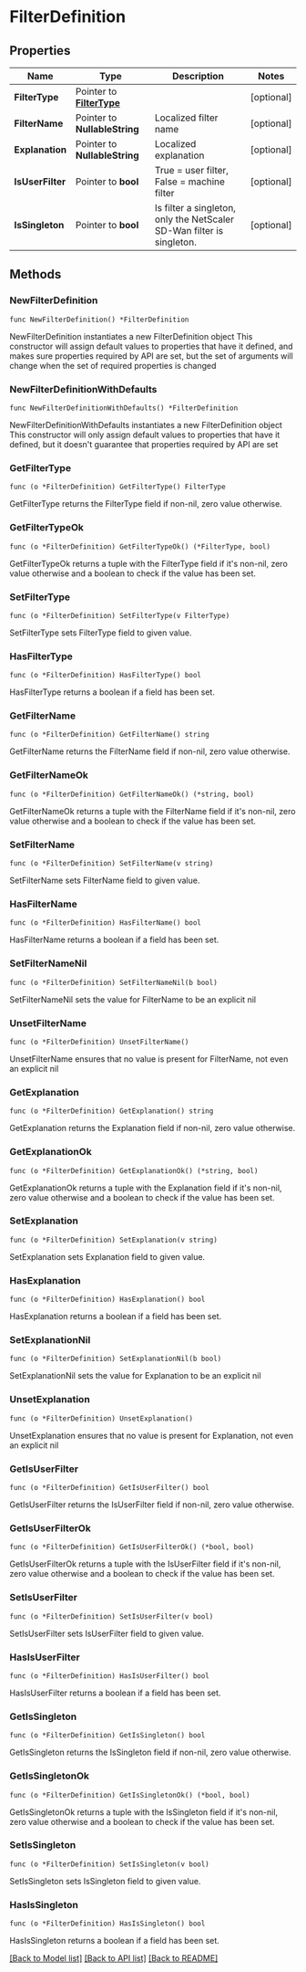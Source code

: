# FilterDefinition

## Properties

Name | Type | Description | Notes
------------ | ------------- | ------------- | -------------
**FilterType** | Pointer to [**FilterType**](FilterType.md) |  | [optional] 
**FilterName** | Pointer to **NullableString** | Localized filter name | [optional] 
**Explanation** | Pointer to **NullableString** | Localized explanation | [optional] 
**IsUserFilter** | Pointer to **bool** | True &#x3D; user filter, False &#x3D; machine filter | [optional] 
**IsSingleton** | Pointer to **bool** | Is filter a singleton, only the NetScaler SD-Wan filter is singleton. | [optional] 

## Methods

### NewFilterDefinition

`func NewFilterDefinition() *FilterDefinition`

NewFilterDefinition instantiates a new FilterDefinition object
This constructor will assign default values to properties that have it defined,
and makes sure properties required by API are set, but the set of arguments
will change when the set of required properties is changed

### NewFilterDefinitionWithDefaults

`func NewFilterDefinitionWithDefaults() *FilterDefinition`

NewFilterDefinitionWithDefaults instantiates a new FilterDefinition object
This constructor will only assign default values to properties that have it defined,
but it doesn't guarantee that properties required by API are set

### GetFilterType

`func (o *FilterDefinition) GetFilterType() FilterType`

GetFilterType returns the FilterType field if non-nil, zero value otherwise.

### GetFilterTypeOk

`func (o *FilterDefinition) GetFilterTypeOk() (*FilterType, bool)`

GetFilterTypeOk returns a tuple with the FilterType field if it's non-nil, zero value otherwise
and a boolean to check if the value has been set.

### SetFilterType

`func (o *FilterDefinition) SetFilterType(v FilterType)`

SetFilterType sets FilterType field to given value.

### HasFilterType

`func (o *FilterDefinition) HasFilterType() bool`

HasFilterType returns a boolean if a field has been set.

### GetFilterName

`func (o *FilterDefinition) GetFilterName() string`

GetFilterName returns the FilterName field if non-nil, zero value otherwise.

### GetFilterNameOk

`func (o *FilterDefinition) GetFilterNameOk() (*string, bool)`

GetFilterNameOk returns a tuple with the FilterName field if it's non-nil, zero value otherwise
and a boolean to check if the value has been set.

### SetFilterName

`func (o *FilterDefinition) SetFilterName(v string)`

SetFilterName sets FilterName field to given value.

### HasFilterName

`func (o *FilterDefinition) HasFilterName() bool`

HasFilterName returns a boolean if a field has been set.

### SetFilterNameNil

`func (o *FilterDefinition) SetFilterNameNil(b bool)`

 SetFilterNameNil sets the value for FilterName to be an explicit nil

### UnsetFilterName
`func (o *FilterDefinition) UnsetFilterName()`

UnsetFilterName ensures that no value is present for FilterName, not even an explicit nil
### GetExplanation

`func (o *FilterDefinition) GetExplanation() string`

GetExplanation returns the Explanation field if non-nil, zero value otherwise.

### GetExplanationOk

`func (o *FilterDefinition) GetExplanationOk() (*string, bool)`

GetExplanationOk returns a tuple with the Explanation field if it's non-nil, zero value otherwise
and a boolean to check if the value has been set.

### SetExplanation

`func (o *FilterDefinition) SetExplanation(v string)`

SetExplanation sets Explanation field to given value.

### HasExplanation

`func (o *FilterDefinition) HasExplanation() bool`

HasExplanation returns a boolean if a field has been set.

### SetExplanationNil

`func (o *FilterDefinition) SetExplanationNil(b bool)`

 SetExplanationNil sets the value for Explanation to be an explicit nil

### UnsetExplanation
`func (o *FilterDefinition) UnsetExplanation()`

UnsetExplanation ensures that no value is present for Explanation, not even an explicit nil
### GetIsUserFilter

`func (o *FilterDefinition) GetIsUserFilter() bool`

GetIsUserFilter returns the IsUserFilter field if non-nil, zero value otherwise.

### GetIsUserFilterOk

`func (o *FilterDefinition) GetIsUserFilterOk() (*bool, bool)`

GetIsUserFilterOk returns a tuple with the IsUserFilter field if it's non-nil, zero value otherwise
and a boolean to check if the value has been set.

### SetIsUserFilter

`func (o *FilterDefinition) SetIsUserFilter(v bool)`

SetIsUserFilter sets IsUserFilter field to given value.

### HasIsUserFilter

`func (o *FilterDefinition) HasIsUserFilter() bool`

HasIsUserFilter returns a boolean if a field has been set.

### GetIsSingleton

`func (o *FilterDefinition) GetIsSingleton() bool`

GetIsSingleton returns the IsSingleton field if non-nil, zero value otherwise.

### GetIsSingletonOk

`func (o *FilterDefinition) GetIsSingletonOk() (*bool, bool)`

GetIsSingletonOk returns a tuple with the IsSingleton field if it's non-nil, zero value otherwise
and a boolean to check if the value has been set.

### SetIsSingleton

`func (o *FilterDefinition) SetIsSingleton(v bool)`

SetIsSingleton sets IsSingleton field to given value.

### HasIsSingleton

`func (o *FilterDefinition) HasIsSingleton() bool`

HasIsSingleton returns a boolean if a field has been set.


[[Back to Model list]](../README.md#documentation-for-models) [[Back to API list]](../README.md#documentation-for-api-endpoints) [[Back to README]](../README.md)


